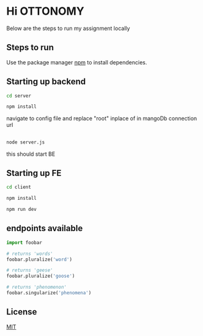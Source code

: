 # Hi OTTONOMY

Below are the steps to run my assignment locally

## Steps to run

Use the package manager [npm](https://www.npmjs.com/) to install dependencies.

## Starting up backend

```bash
cd server
```
```bash
npm install
```
navigate to config file and replace "root" inplace of <pass> in mangoDb connection url
##

```bash
node server.js
```
this should start BE

## Starting up FE

```bash
cd client
```
```bash
npm install
```
```bash
npm run dev
```

## endpoints available

```python
import foobar

# returns 'words'
foobar.pluralize('word')

# returns 'geese'
foobar.pluralize('goose')

# returns 'phenomenon'
foobar.singularize('phenomena')
```

## 

## License

[MIT](https://choosealicense.com/licenses/mit/)